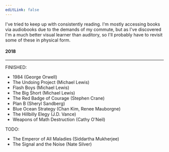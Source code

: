 ```yaml
---
editLink: false
---
```


I've tried to keep up with consistently reading. I'm mostly accessing books via audiobooks due to the demands of my commute, but as I've discovered I'm a much better visual learner than auditory, so I'll probably have to revisit some of these in physical form.

#### 2018
--- 

FINISHED:

* 1984 (George Orwell)
* The Undoing Project (Michael Lewis)
* Flash Boys (Michael Lewis)
* The Big Short (Michael Lewis)
* The Red Badge of Courage (Stephen Crane)
* Plan B (Sheryl Sandberg)
* Blue Ocean Strategy (Chan Kim, Renee Mauborgne)
* The Hillbilly Elegy (J.D. Vance)
* Weapons of Math Destruction (Cathy O'Neil)

TODO:
* The Emperor of All Maladies (Siddartha Mukherjee)
* The Signal and the Noise (Nate Silver)
